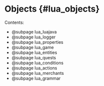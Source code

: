 
Objects {#lua_objects}
=======

Contents:
- @subpage lua_luajava
- @subpage lua_logger
- @subpage lua_properties
- @subpage lua_game
- @subpage lua_entities
- @subpage lua_quests
- @subpage lua_conditions
- @subpage lua_actions
- @subpage lua_merchants
- @subpage lua_grammar
